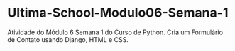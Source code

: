 # Ultima-School-Modulo06-Semana-1
 Atividade do Módulo 6 Semana 1 do Curso de Python. Cria um Formulário de Contato usando Django, HTML e CSS.

